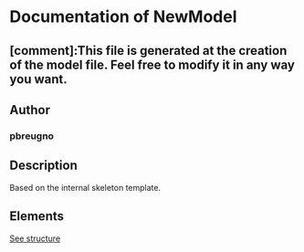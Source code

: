 # Documentation of NewModel

[comment]:This file is generated at the creation of the model file. Feel free to modify it in any way you want. 
---

## Author
### pbreugno

## Description

Based on the internal skeleton template.

## Elements

[See structure](New%20Model_structure.md)

